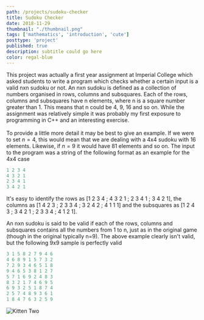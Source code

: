 ```yaml
---
path: /projects/sudoku-checker
title: Sudoku Checker
date: 2018-11-29
thumbnail: "./thumbnail.png"
tags: ['mathematics', 'introduction', 'cute']
posttype: 'project'
published: true
description: subtitle could go here
color: regal-blue
---
```


This project was actually a first year assignment at Imperial College which asked students to write a program which checks whether a certain input is a valid nxn sudoku or not. An nxn sudoku is defined as a collection of numbers organised in rows, columns and subsquares. Each of the rows, columns and subsquares have n elements, where n is a square number greater than 1. This means that n could be 4, 9, 16 and so on. While the assignment was relatively simple it was probably my first exposure to programming in C++ and an interesting exercise. 
<br/><br/>
To provide a little more detail it may be best to give an example. If we were to set $n=4$, this would mean that we are dealing with a 4x4 sudoku with 16 elements. Likewise, if $n=9$ it would have 81 elements and so on. The input to the program was a string of the following format as an example for the 4x4 case

```c++
1 2 3 4
4 3 2 1
2 3 4 1
3 4 2 1
```
It's easy to identify the rows as [1 2 3 4 ; 4 3 2 1 ; 2 3 4 1 ; 3 4 2 1], the columns as [1 4 2 3 ; 2 3 3 4 ; 3 2 4 2 ; 4 1 1 1] and the subsquares as [1 2 4 3 ; 3 4 2 1 ; 2 3 3 4 ; 4 1 2 1].

An nxn sudoku is said to be valid if each of the rows, columns and subsquares contains all the numbers from 1 to n, just as in the original game (though in the original typically n=9). The above example clearly isn't valid, but the following 9x9 sample is perfectly valid

```c++
3 1 5 8 2 7 9 4 6
4 6 8 9 1 5 7 3 2
7 2 9 3 4 6 5 1 8 
9 4 6 5 3 8 1 2 7
5 7 1 6 9 2 4 8 3 
8 3 2 1 7 4 6 9 5
6 9 3 2 5 1 8 7 4 
2 5 7 4 8 9 3 6 1
1 8 4 7 6 3 2 5 9
```

![Kitten Two](/thumbnail.png)